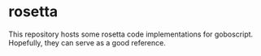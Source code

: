 # rosetta

This repository hosts some rosetta code implementations for goboscript.
Hopefully, they can serve as a good reference.

